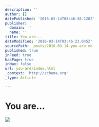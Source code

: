 ```yaml
---
description: ''
author: []
datePublished: '2016-03-14T03:46:38.120Z'
publisher:
  domain: ''
  name: ''
title: You are...
dateModified: '2016-03-14T03:46:23.045Z'
sourcePath: _posts/2016-03-14-you-are.md
published: true
inFeed: true
hasPage: true
inNav: false
url: you-are/index.html
_context: 'http://schema.org'
_type: Article

---
```

# You are...
![](https://the-grid-user-content.s3-us-west-2.amazonaws.com/cd1e132e-9112-4518-bd03-77de86ac355a.png)